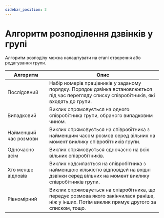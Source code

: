 ```yaml
---
sidebar_position: 2
---
```


# Алгоритм розподілення дзвінків у групі

Алгоритм розподілу можна налаштувати на етапі створення або редагування групи.

| Алгоритм | Опис |
|------------------------|----------------|
| Послідовний | Набір номерів працівників у заданому порядку. Порядок дзвінка встановлюється під час перегляду списку співробітників, які входять до групи. |
| Випадковий | Виклик спрямовується на одного співробітника групи, обраного випадковим чином. |
| Найменший час розмови | Виклик спрямовується на співробітника з найменшим часом розмов серед вільних на момент виклику співробітників групи. |
| Одночасно всім | Виклик спрямовується одночасно на всіх вільних співробітників. |
| Хто менше відповів | Виклик надсилається на співробітника з найменшою кількістю відповідей на вхідні дзвінки серед вільних на момент виклику співробітників групи. |
| Рівномірний | Виклик спрямовується на співробітника, що передує розмова якого закінчилася раніше, ніж у інших. Потім виклик прямує другого за списком, тощо. |
